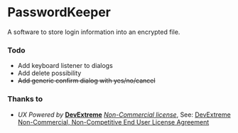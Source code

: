 # PasswordKeeper
A software to store login information into an encrypted file.

### Todo
* Add keyboard listener to dialogs
* Add delete possibility
* ~~Add generic confirm dialog with yes/no/cancel~~

### Thanks to
* *UX Powered by* **[DevExtreme](https://js.devexpress.com/NonCommercial/)** *[Non-Commercial license](https://js.devexpress.com/Licensing/#NonCommercial)*, See: [DevExtreme Non-Commercial, Non-Competitive End User License Agreement](https://js.devexpress.com/EULAs/DevExtremeNonCommercial/)
